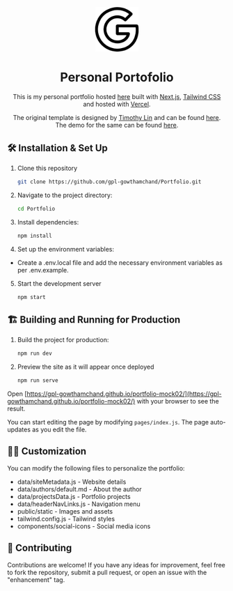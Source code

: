 <div align="center">
  <img alt="Logo" src="https://github.com/gpl-gowthamchand/portfolio-mock02/blob/main/public/static/images/logo.png" width="100" />
</div>

<h1 align="center">
  Personal Portofolio
</h1>

<p align="center">
  This is my personal portfolio hosted <a href="https://gpl-gowthamchand.github.io/portfolio-mock02/" target="_blank">here</a> built with <a href="https://nextjs.org/" target="_blank">Next.js</a>, <a href="https://tailwindcss.com/" target="_blank">Tailwind CSS</a> and hosted with <a href="https://www.vercel.com/" target="_blank">Vercel</a>.
</p>

<p align="center">
  The original template is designed by <a href="https://github.com/timlrx" target="_blank">Timothy Lin</a> and can be found <a href="https://github.com/timlrx/tailwind-nextjs-starter-blog" target="_blank">here</a>. The demo for the same can be found <a href="https://tailwind-nextjs-starter-blog.vercel.app/" target="_blank">here</a>.
</p>

<!-- Demo image removed - add your portfolio screenshot here -->

## 🛠 Installation & Set Up

1. Clone this repository

   ```sh
   git clone https://github.com/gpl-gowthamchand/Portfolio.git
   ```

2. Navigate to the project directory:

   ```sh
   cd Portfolio
   ```

3. Install dependencies:

   ```sh
   npm install
   ```

4. Set up the environment variables:

- Create a .env.local file and add the necessary environment variables as per .env.example.

5. Start the development server

   ```sh
   npm start
   ```

## 🏗️ Building and Running for Production

1. Build the project for production:

   ```sh
   npm run dev
   ```

2. Preview the site as it will appear once deployed

   ```sh
   npm run serve
   ```

Open [https://gpl-gowthamchand.github.io/portfolio-mock02/](https://gpl-gowthamchand.github.io/portfolio-mock02/) with your browser to see the result.

You can start editing the page by modifying `pages/index.js`. The page auto-updates as you edit the file.

## 👨‍🎨️ Customization

You can modify the following files to personalize the portfolio:

- data/siteMetadata.js - Website details
- data/authors/default.md - About the author
- data/projectsData.js - Portfolio projects
- data/headerNavLinks.js - Navigation menu
- public/static - Images and assets
- tailwind.config.js - Tailwind styles
- components/social-icons - Social media icons

## 🤝 Contributing

Contributions are welcome! If you have any ideas for improvement, feel free to fork the repository, submit a pull request, or open an issue with the "enhancement" tag.

</div>
